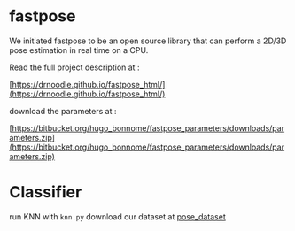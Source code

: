 # fastpose

We initiated fastpose to be an open source library that can perform a 2D/3D pose estimation in real time on a CPU.


Read the full project description at :

[https://drnoodle.github.io/fastpose_html/](https://drnoodle.github.io/fastpose_html/)


download the parameters at :

[https://bitbucket.org/hugo_bonnome/fastpose_parameters/downloads/parameters.zip](https://bitbucket.org/hugo_bonnome/fastpose_parameters/downloads/parameters.zip)

# Classifier
run KNN with ```knn.py```
download our dataset at [pose_dataset](https://drive.google.com/drive/folders/1kRQkHDsmq4glvVc6GE5pZaotsPXpUqiD)
